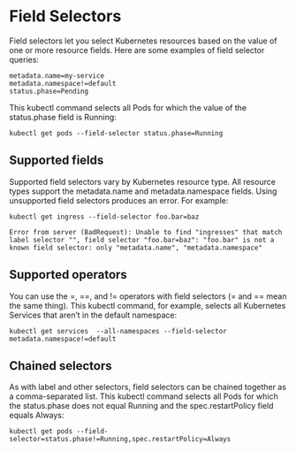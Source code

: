 # Field Selectors

Field selectors let you select Kubernetes resources based on the value of one or more resource fields. Here are some examples of field selector queries:

```
metadata.name=my-service
metadata.namespace!=default
status.phase=Pending
```

This kubectl command selects all Pods for which the value of the status.phase field is Running:

```
kubectl get pods --field-selector status.phase=Running
```

## Supported fields

Supported field selectors vary by Kubernetes resource type. All resource types support the metadata.name and metadata.namespace fields. Using unsupported field selectors produces an error. For example:

```
kubectl get ingress --field-selector foo.bar=baz

Error from server (BadRequest): Unable to find "ingresses" that match label selector "", field selector "foo.bar=baz": "foo.bar" is not a known field selector: only "metadata.name", "metadata.namespace"
```

## Supported operators

You can use the =, ==, and != operators with field selectors (= and == mean the same thing). This kubectl command, for example, selects all Kubernetes Services that aren’t in the default namespace:

```
kubectl get services  --all-namespaces --field-selector metadata.namespace!=default
```

## Chained selectors

As with label and other selectors, field selectors can be chained together as a comma-separated list. This kubectl command selects all Pods for which the status.phase does not equal Running and the spec.restartPolicy field equals Always:

```
kubectl get pods --field-selector=status.phase!=Running,spec.restartPolicy=Always
```